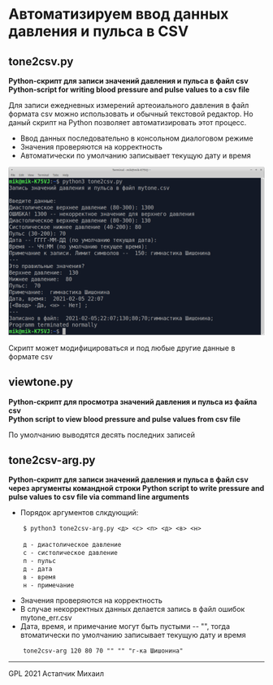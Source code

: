 # Автоматизируем ввод данных давления и пульса в CSV


## tone2csv.py

**Python-скрипт для записи значений давления и пульса в файл csv**  
**Python-script for writing blood pressure and pulse values to a csv file**

Для записи ежедневных измерений артеоиального давления в файл формата csv можно использовать и обычный текстовой редактор. Но даный скрипт на Python позволяет автоматизировать этот процесс.

* Ввод данных последовательно в консольном диалоговом режиме
* Значения проверяются на корректность
* Автоматически по умолчанию записывает текущую дату и время

![tone2csv](tone2csv.png)

Скрипт может модифицироваться и под любые другие данные в формате csv


## viewtone.py

**Python-скрипт для просмотра значений давления и пульса из файла csv**  
**Python script to view blood pressure and pulse values from csv file**

По умолчанию выводятся десять последних записей


## tone2csv-arg.py

**Python-скрипт для записи значений давления и пульса в файл csv через аргументы командной строки**
**Python script to write pressure and pulse values to csv file via command line arguments**

* Порядок аргументов слкдующий:
```
    $ python3 tone2csv-arg.py <д> <с> <п> <д> <в> <н>

    д - диастолическое давление
    с - систолическое давление
    п - пульс
    д - дата
    в - время
    н - примечание
```
* Значения проверяются на корректность
* В случае некорректных данных делается запись в файл ошибок mytone_err.csv
* Дата, время, и примечание могут быть пустыми -- "", тогда втоматически по умолчанию записывает текущую дату и время
```
    tone2csv-arg 120 80 70 "" "" "г-ка Шишонина"
```
---
GPL 2021 Астапчик Михаил

